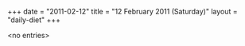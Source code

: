 +++
date = "2011-02-12"
title = "12 February 2011 (Saturday)"
layout = "daily-diet"
+++

\<no entries\>